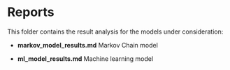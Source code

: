 # Reports

This folder contains the result analysis for the models under consideration:

- **markov_model_results.md**      Markov Chain model    

- **ml_model_results.md**          Machine learning model 

